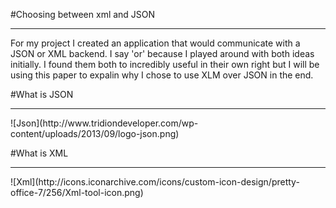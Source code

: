 #Choosing between xml and JSON
<hr/>

For my project I created an application that would communicate with a JSON or XML backend. I say 'or' because I played around with both ideas initially. I found them both to incredibly useful in their own right but I will be using this paper to expalin why I chose to use XLM over JSON in the end.

#What is JSON
<hr/>
![Json](http://www.tridiondeveloper.com/wp-content/uploads/2013/09/logo-json.png)


#What is XML
<hr/>
![Xml](http://icons.iconarchive.com/icons/custom-icon-design/pretty-office-7/256/Xml-tool-icon.png)
